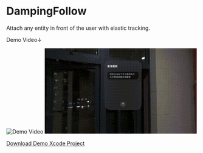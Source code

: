 # DampingFollow
 Attach any entity in front of the user with elastic tracking.
 
 Demo Video↓
 
![Demo Video](https://github.com/Lightning-Lion/DampingFollow/blob/main/DemoVideo0.gif)
![Demo Video1](https://github.com/Lightning-Lion/DampingFollow/blob/main/DemoVideo1.gif)

[Download Demo Xcode Project](https://github.com/Lightning-Lion/PlayWithDampingFollow)
